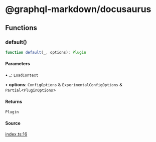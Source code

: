 # @graphql-markdown/docusaurus

## Functions

### default()

```ts
function default(_, options): Plugin
```

#### Parameters

• **\_**: `LoadContext`

• **options**: `ConfigOptions` & `ExperimentalConfigOptions` & `Partial`\<`PluginOptions`\>

#### Returns

`Plugin`

#### Source

[index.ts:16](https://github.com/graphql-markdown/graphql-markdown/blob/main/packages/docusaurus/src/index.ts#L16)
